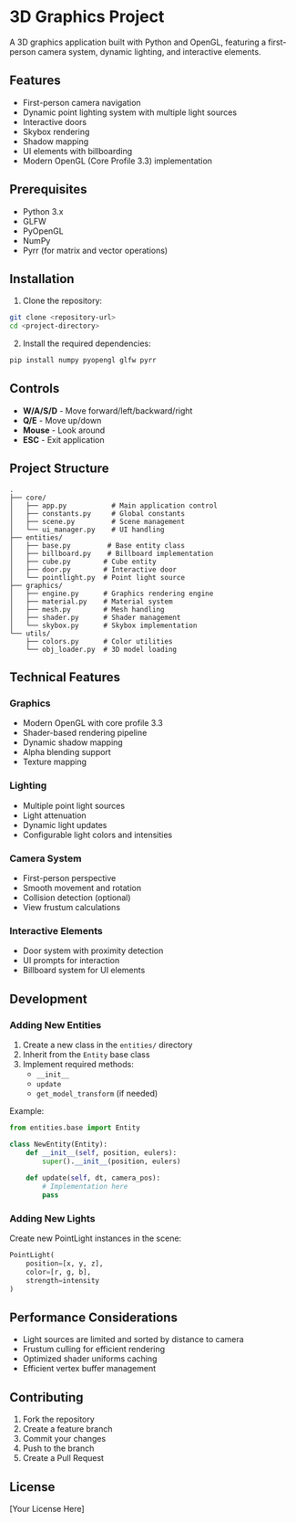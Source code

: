 # 3D Graphics Project

A 3D graphics application built with Python and OpenGL, featuring a first-person camera system, dynamic lighting, and interactive elements.

## Features

- First-person camera navigation
- Dynamic point lighting system with multiple light sources
- Interactive doors
- Skybox rendering
- Shadow mapping
- UI elements with billboarding
- Modern OpenGL (Core Profile 3.3) implementation

## Prerequisites

- Python 3.x
- GLFW
- PyOpenGL
- NumPy
- Pyrr (for matrix and vector operations)

## Installation

1. Clone the repository:
```bash
git clone <repository-url>
cd <project-directory>
```

2. Install the required dependencies:
```bash
pip install numpy pyopengl glfw pyrr
```

## Controls

- **W/A/S/D** - Move forward/left/backward/right
- **Q/E** - Move up/down
- **Mouse** - Look around
- **ESC** - Exit application

## Project Structure

```
.
├── core/
│   ├── app.py           # Main application control
│   ├── constants.py     # Global constants
│   ├── scene.py         # Scene management
│   └── ui_manager.py    # UI handling
├── entities/
│   ├── base.py         # Base entity class
│   ├── billboard.py    # Billboard implementation
│   ├── cube.py        # Cube entity
│   ├── door.py        # Interactive door
│   └── pointlight.py  # Point light source
├── graphics/
│   ├── engine.py      # Graphics rendering engine
│   ├── material.py    # Material system
│   ├── mesh.py        # Mesh handling
│   ├── shader.py      # Shader management
│   └── skybox.py      # Skybox implementation
└── utils/
    ├── colors.py      # Color utilities
    └── obj_loader.py  # 3D model loading

```

## Technical Features

### Graphics
- Modern OpenGL with core profile 3.3
- Shader-based rendering pipeline
- Dynamic shadow mapping
- Alpha blending support
- Texture mapping

### Lighting
- Multiple point light sources
- Light attenuation
- Dynamic light updates
- Configurable light colors and intensities

### Camera System
- First-person perspective
- Smooth movement and rotation
- Collision detection (optional)
- View frustum calculations

### Interactive Elements
- Door system with proximity detection
- UI prompts for interaction
- Billboard system for UI elements

## Development

### Adding New Entities

1. Create a new class in the `entities/` directory
2. Inherit from the `Entity` base class
3. Implement required methods:
   - `__init__`
   - `update`
   - `get_model_transform` (if needed)

Example:
```python
from entities.base import Entity

class NewEntity(Entity):
    def __init__(self, position, eulers):
        super().__init__(position, eulers)
        
    def update(self, dt, camera_pos):
        # Implementation here
        pass
```

### Adding New Lights

Create new PointLight instances in the scene:
```python
PointLight(
    position=[x, y, z],
    color=[r, g, b],
    strength=intensity
)
```

## Performance Considerations

- Light sources are limited and sorted by distance to camera
- Frustum culling for efficient rendering
- Optimized shader uniforms caching
- Efficient vertex buffer management

## Contributing

1. Fork the repository
2. Create a feature branch
3. Commit your changes
4. Push to the branch
5. Create a Pull Request

## License

[Your License Here] 